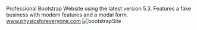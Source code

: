 Professional Bootstrap Website using the latest version 5.3. Features a fake business with modern features and a modal form.
www.physicsforeveryone.com
![bootstrapSite](https://user-images.githubusercontent.com/62812999/222898360-fa25439c-9b81-4c8a-a7e7-96876a2bd390.png)
